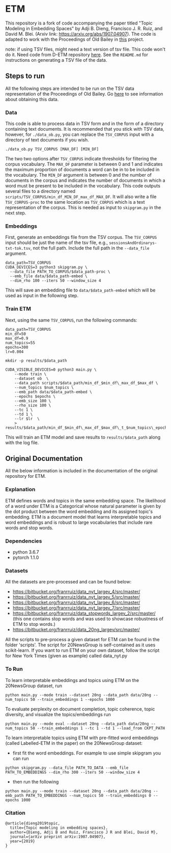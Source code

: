 # ETM

This repository is a fork of code accompanying the paper titled "Topic Modeling in Embedding Spaces" by Adji B. Dieng, Francisco J. R. Ruiz, and David M. Blei. (Arxiv link: https://arxiv.org/abs/1907.04907). The code is adapted to work with the Proceedings of Old Bailey in [this](https://github.com/charlottelambert/thesis) project.

note: if using TSV files, might need a text version of tsv file. This code won't do it. Need code from D-ETM repository [here](https://github.com/charlottelambert/DETM). See the `README.md` for instructions on generating a TSV file of the data.

## Steps to run

All the following steps are intended to be run on the TSV data representation of the Proceedings of Old Bailey. Go [here](https://github.com/charlottelambert/thesis/data) to see information about obtaining this data.

### Data

This code is able to process data in TSV form and in the form of a directory containing text documents. It is recommended that you stick with TSV data, however, for `./data_ob.py`, you can replace the `TSV_CORPUS` input with a directory of text documents if you wish.

```
./data_ob.py TSV_CORPUS [MAX_DF] [MIN_DF]
```

The two two options after `TSV_CORPUS` indicate thresholds for filtering the corpus vocabulary. The `MAX_DF` parameter is between 0 and 1 and indicates the maximum proportion of documents a word can be in to be included in the vocabulary. The `MIN_DF` argument is between 0 and the number of documents in the corpus and indicates the number of documents in which a word must be present to be included in the vocabulary. This code outputs several files to a directory named `scripts/TSV_CORPUS/min_df_MIN_DF_max_df_MAX_DF`. It will also write a file `TSV_CORPUS-proc` to the same location as `TSV_CORPUS` which is a text representation of the corpus. This is needed as input to `skipgram.py` in the next step.

### Embeddings

First, generate an embeddings file from the TSV corpus. The `TSV_CORPUS` input should be just the name of the tsv file, e.g., `sessionsAndOrdinarys-txt-tok.tsv`, not the full path. Include the full path in the `--data_file` argument.
```
data_path=TSV_CORPUS
CUDA_DEVICES=3 python3 skipgram.py \
  --data_file PATH_TO_CORPUS/$data_path-proc \
  --emb_file data/$data_path-embed \
  --dim_rho 100 --iters 50 --window_size 4
```

This will save an embedding file to `data/$data_path-embed` which will be used as input in the following step.

### Train ETM

Next, using the same `TSV_CORPUS`, run the following commands:

```
data_path=TSV_CORPUS
min_df=50
max_df=0.9
num_topics=55
epochs=300
lr=0.004

mkdir -p results/$data_path

CUDA_VISIBLE_DEVICES=0 python3 main.py \
    --mode train \
    --dataset ob  \
    --data_path scripts/$data_path/min_df_$min_df\_max_df_$max_df \
    --num_topics $num_topics \
    --emb_path data/$data_path-embed \
    --epochs $epochs \
    --emb_size 100 \
    --rho_size 100 \
    --tc 1 \
    --td 1 \
    --lr $lr  \
    > results/$data_path/min_df_$min_df\_max_df_$max_df\_t_$num_topics\_epochs_$epochs\_lr_$lr.log
```

This will train an ETM model and save results to `results/$data_path` along with the log file.

## Original Documentation

All the below information is included in the documentation of the original repository for ETM.

### Explanation

ETM defines words and topics in the same embedding space. The likelihood of a word under ETM is a Categorical whose natural parameter is given by the dot product between the word embedding and its assigned topic's embedding. ETM is a document model that learns interpretable topics and word embeddings and is robust to large vocabularies that include rare words and stop words.

### Dependencies

+ python 3.6.7
+ pytorch 1.1.0

### Datasets

All the datasets are pre-processed and can be found below:

+ https://bitbucket.org/franrruiz/data_nyt_largev_4/src/master/
+ https://bitbucket.org/franrruiz/data_nyt_largev_5/src/master/
+ https://bitbucket.org/franrruiz/data_nyt_largev_6/src/master/
+ https://bitbucket.org/franrruiz/data_nyt_largev_7/src/master/
+ https://bitbucket.org/franrruiz/data_stopwords_largev_2/src/master/ (this one contains stop words and was used to showcase robustness of ETM to stop words.)
+ https://bitbucket.org/franrruiz/data_20ng_largev/src/master/

All the scripts to pre-process a given dataset for ETM can be found in the folder 'scripts'. The script for 20NewsGroup is self-contained as it uses scikit-learn. If you want to run ETM on your own dataset, follow the script for New York Times (given as example) called data_nyt.py  

### To Run

To learn interpretable embeddings and topics using ETM on the 20NewsGroup dataset, run
```
python main.py --mode train --dataset 20ng --data_path data/20ng --num_topics 50 --train_embeddings 1 --epochs 1000
```

To evaluate perplexity on document completion, topic coherence, topic diversity, and visualize the topics/embeddings run
```
python main.py --mode eval --dataset 20ng --data_path data/20ng --num_topics 50 --train_embeddings 1 --tc 1 --td 1 --load_from CKPT_PATH
```

To learn interpretable topics using ETM with pre-fitted word embeddings (called Labelled-ETM in the paper) on the 20NewsGroup dataset:

+ first fit the word embeddings. For example to use simple skipgram you can run
```
python skipgram.py --data_file PATH_TO_DATA --emb_file PATH_TO_EMBEDDINGS --dim_rho 300 --iters 50 --window_size 4
```

+ then run the following
```
python main.py --mode train --dataset 20ng --data_path data/20ng --emb_path PATH_TO_EMBEDDINGS --num_topics 50 --train_embeddings 0 --epochs 1000
```

### Citation

```
@article{dieng2019topic,
  title={Topic modeling in embedding spaces},
  author={Dieng, Adji B and Ruiz, Francisco J R and Blei, David M},
  journal={arXiv preprint arXiv:1907.04907},
  year={2019}
}
```
